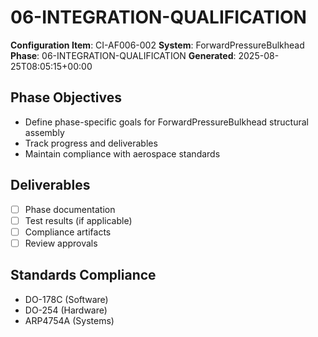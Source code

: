 # 06-INTEGRATION-QUALIFICATION

**Configuration Item**: CI-AF006-002
**System**: ForwardPressureBulkhead
**Phase**: 06-INTEGRATION-QUALIFICATION
**Generated**: 2025-08-25T08:05:15+00:00

## Phase Objectives
- Define phase-specific goals for ForwardPressureBulkhead structural assembly
- Track progress and deliverables
- Maintain compliance with aerospace standards

## Deliverables
- [ ] Phase documentation
- [ ] Test results (if applicable)
- [ ] Compliance artifacts
- [ ] Review approvals

## Standards Compliance
- DO-178C (Software)
- DO-254 (Hardware)
- ARP4754A (Systems)

